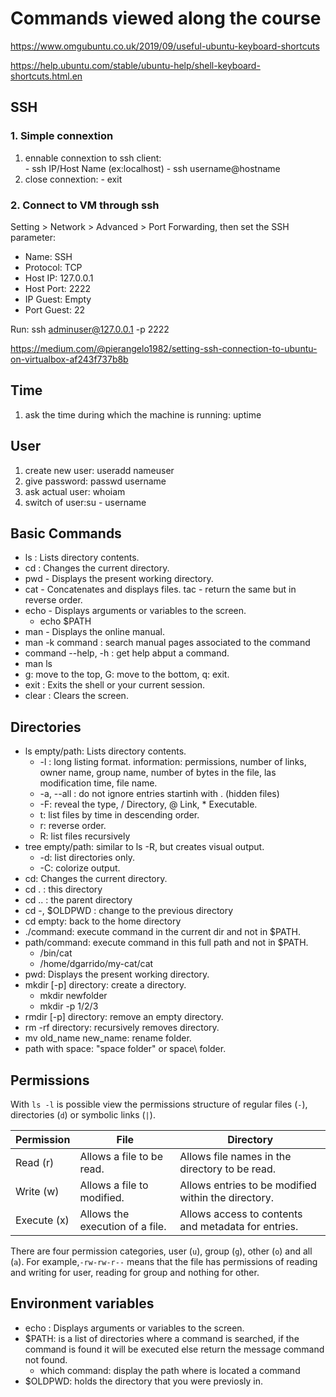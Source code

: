# Commands viewed along the course

https://www.omgubuntu.co.uk/2019/09/useful-ubuntu-keyboard-shortcuts

https://help.ubuntu.com/stable/ubuntu-help/shell-keyboard-shortcuts.html.en

## SSH
### 1. Simple connextion

  1. ennable connextion to ssh client:  
  	- ssh IP/Host Name (ex:localhost)
  	- ssh username@hostname
  2. close connextion:
  	- exit

### 2. Connect to VM through ssh

Setting > Network > Advanced > Port Forwarding, then set the SSH parameter:
  - Name: SSH
  - Protocol: TCP
  - Host IP: 127.0.0.1
  - Host Port: 2222
  - IP Guest: Empty
  - Port Guest: 22

Run: ssh adminuser@127.0.0.1 -p 2222

https://medium.com/@pierangelo1982/setting-ssh-connection-to-ubuntu-on-virtualbox-af243f737b8b

## Time
1. ask the time during which the machine is running: uptime

## User
1. create new user: useradd nameuser
2. give password: passwd username
3. ask actual user: whoiam
4. switch of user:su - username


## Basic Commands
- ls : Lists directory contents.
- cd : Changes the current directory.
- pwd - Displays the present working directory.
- cat - Concatenates and displays files. tac - return the same but in reverse order.
- echo - Displays arguments or variables to the screen.
  - echo $PATH
- man - Displays the online manual.
 - man -k command : search manual pages associated to the command
- command --help, -h : get help abput a command.
 - man ls
 - g: move to the top, G: move to the bottom, q: exit.
- exit : Exits the shell or your current session.
- clear : Clears the screen.

## Directories

- ls empty/path: Lists directory contents.
  - -l : long listing format. information: permissions, number of links, owner name, group name, number of bytes in the file, las modification time, file name.
  - -a, --all : do not ignore entries startinh with . (hidden files)
  - -F: reveal the type, / Directory, @ Link, * Executable.
  - t: list files by time in descending order.
  - r: reverse order.
  - R: list files recursively
- tree empty/path: similar to ls -R, but creates visual output.
  - -d: list directories only.
  - -C: colorize output.
- cd: Changes the current directory.
 - cd . : this directory
 - cd .. : the parent directory
 - cd -, $OLDPWD : change to the previous directory
 - cd empty: back to the home directory
- ./command: execute command in the current dir and not in $PATH.
- path/command: execute command in this full path and not in $PATH.
  - /bin/cat
  - /home/dgarrido/my-cat/cat
- pwd: Displays the present working directory.
- mkdir [-p] directory: create a directory.
  - mkdir newfolder
  - mkdir -p 1/2/3
- rmdir [-p] directory: remove an empty directory.
- rm -rf directory: recursively removes directory.
- mv old_name new_name: rename folder.
- path with space: "space folder" or space\ folder.

## Permissions
With `ls -l` is possible view the permissions structure of regular files (`-`), directories (`d`) or symbolic links (`|`).

| Permission  | File                            | Directory                                           |
|-------------|---------------------------------|-----------------------------------------------------|
| Read (r)     | Allows a file to be read.       | Allows file names in the directory to be read.      |
| Write (w)   | Allows a file to modified.      | Allows entries to be modified within the directory. |
| Execute (x) | Allows the execution of a file. | Allows access to contents and metadata for entries. |

 There are four permission categories, user (`u`), group (`g`), other (`o`) and all (`a`). For example,`-rw-rw-r--` means that the file has permissions of reading and writing for user, reading for group and nothing for other.

## Environment variables
- echo : Displays arguments or variables to the screen.
- $PATH: is a list of directories where a command is searched, if the command is found it will be executed else return the message command not found.
  - which  command: display the path where is located a command
- $OLDPWD: holds the directory that you were previosly in.
